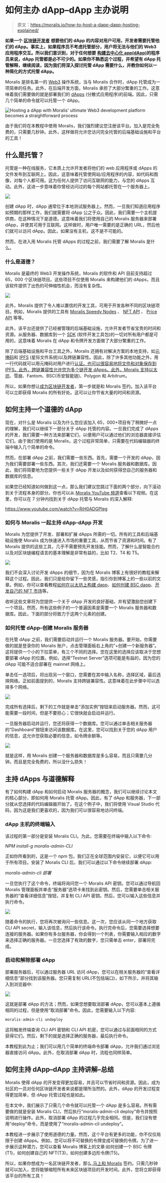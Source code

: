 # 如何主办 dApp–dApp 主办说明

> 原文：<https://moralis.io/how-to-host-a-dapp-dapp-hosting-explained/>

**如果一个** [**区块链开发者**](https://moralis.io/how-to-become-a-blockchain-developer/) **想要他们的 dApp 的内容对用户可用，开发者需要托管他们的 dApp。事实上，如果程序员不考虑托管部分，用户将无法与他们的 Web3 应用程序交互。所以我们意识到，对于任何想要** [**构建去中心化 app(dApp)**](https://moralis.io/how-to-build-decentralized-apps-dapps-quickly-and-easily/)**的程序员来说，dApp 托管都是必不可少的。如果你不熟悉这个过程，并希望有 dApp 托管解释，继续阅读，因为我们将深入探讨托管 dApp 需要什么，并教你如何以一种简化的方式托管 dApp。**

Moralis 是排名第一的 [Web3](https://moralis.io/the-ultimate-guide-to-web3-what-is-web3/) 操作系统，当与 Moralis 合作时，dApp 托管成为一项简单的任务。此外，在后端开发方面，Moralis 承担了大部分繁重的工作。这意味着我们需要做的就是部署我们的 [dApps](https://moralis.io/decentralized-applications-explained-what-are-dapps/) (分散式应用程序)的前端。因此，只需几个简单的命令就可以托管一个 dApp。

![](img/044d41ebe0b9cd5b20dc9c8c3c6e9a36.png "Hosting a dApp with Moralis' ultimate Web3 development platform becomes a straightforward process")

由于我们将在本教程中使用 Moralis，我们强烈建议您注册该平台。加入是完全免费的，只需要几秒钟。此外，这样做将允许您访问完全托管的后端基础设施和平台的工具！

## 什么是托管？

托管是一种在线服务，它本质上允许开发者将他们的 web 应用程序或 dApps 的文件发布到互联网上。因此，这意味着托管使网站/应用程序的内容，如代码和图像，对每个人都可用。这为任何人提供了访问互联网的能力，与您的 dApps 互动。此外，这进一步意味着你曾经访问过的每个网站都托管在一个服务器上。

![](img/de254be18fc1beb2c6f3fb4f40def5f2.png)

创建 dApp 时，dApp 通常位于本地测试服务器上。然而，一旦我们知道应用程序如预期的那样工作，我们就需要将 dApp 公之于众。因此，我们需要一个主机提供商，在这种情况下是道德。这意味着我们将使用自己的 Moralis 服务器来部署 dApp，并使其可用于互联网。这样做时，用户唯一需要的是正确的 URL，然后他们就可以访问 dApp。因此，如果没有主机，这不是不可能的。

然而，在进入用 Moralis 托管 dApps 的过程之前，我们需要了解 Moralis 是什么。

### 什么是道德？

Moralis 是最终的 Web3 开发操作系统，Moralis 的软件和 API 目前支持超过 65，000 个区块链项目。这些项目不仅使用 Moralis 来构建他们的 dApps，而且该软件提供了出色的可伸缩性机会，而没有复杂性。

![](img/865566a48d74ecd13aa735fc364c0927.png)

此外，Moralis 提供了令人难以置信的开发工具，可用于开发各种不同的区块链项目。例如，Moralis 提供的工具有 [Moralis Speedy Nodes](https://moralis.io/speedy-nodes/?utm_source=blog&utm_medium=post&utm_campaign=Decentralized%2520Applications%2520Explained%2520%25E2%2580%2593%2520What%2520are%2520dApps%253F) 、 [NFT API](https://moralis.io/ultimate-nft-api-exploring-moralis-nft-api/) 、 [Price API](https://moralis.io/introducing-the-moralis-price-api/) 等等。

此外，该平台还提供了已经被管理的后端基础设施，允许开发者节省宝贵的时间和资源。从服务器、数据库到一个 [SDK](https://moralis.io/exploring-moralis-sdk-the-ultimate-web3-sdk/) (软件开发工具包)的一切对所有用户都是可用的，这意味着 Moralis 在 dApp 和令牌开发方面做了大部分繁重的工作。

除了后端基础设施和平台工具之外，Moralis 还拥有对解决方案的本地支持，如[元掩码](https://moralis.io/metamask-explained-what-is-metamask/)和 [IPFS](https://moralis.io/what-is-ipfs-interplanetary-file-system/) (星际文件系统)以及跨链兼容性。因此，除了许多其他功能之外，用一行代码就可以用元掩码对用户进行[认证。也可以很容易地将文件和对象保存到 IPFS。此外，跨链兼容性允许您为多个链开发 dApps。此外，Moralis 支持](https://moralis.io/how-to-authenticate-with-metamask/)[以太坊](https://moralis.io/full-guide-what-is-ethereum/)、雪崩、Fantom、BSC(币安智能链)、Polygon 和 Arbitrum。

所以，如果你想让[成为区块链开发者](https://moralis.io/how-to-become-a-blockchain-developer/)，第一步就是和 Moralis 签约。加入该平台可以立即获得 Moralis 的所有好处。这可以让你节省大量的时间和资源。

## 如何主持一个道德的 dApp

现在，对什么是 Moralis 以及为什么您应该加入 65，000+项目有了稍微好一点的理解，我们可以继续下一部分关于 dApp 托管的内容。一旦我们完成了 dApps 的开发，我们需要一种方法来部署它们，以便用户可以通过他们的浏览器直接评估它们。由于我们使用的是 Moralis，这个过程非常简单，只需要在代码编辑器的终端中输入几个简单的命令。

然而，在部署 dApp 之前，我们需要一些东西。首先，需要一个开发的 dApp，因为我们需要部署一些东西。其次，我们还需要一个 Moralis 服务器和数据库。因此，我们将简要地为您提供一些关于 dApp 开发以及如何获得您自己的服务器和数据库的信息。

如果您已经知道如何做到这一点，那么我们建议您跳过下面的两个部分，向下滚动到关于流程本身的部分。你也可以从 [Moralis YouTube 频道](https://www.youtube.com/channel/UCgWS9Q3P5AxCWyQLT2kQhBw)查看以下视频。在这里，你可以在 7 分钟内找到关于 dApp 托管与 Moralis 的深入解释:

https://www.youtube.com/watch?v=RiH0ADGPleg

### 如何与 Moralis 一起主持 dApp-dApp 开发

Moralis 为您提供了开发、部署和扩展 dApps 所需的一切。所有的工具和后端基础设施使 Moralis 成为快速进入市场的重要工具，从而节省了资源和时间。有了 Moralis 提供的这些工具，几乎不需要预先开发技能。然而，了解什么是智能合约以及对区块链编程语言的基本理解是非常有益的，比如 T2、T4 和 T5。

![](img/a62443d1e7ebadd2d7c1ad7a8dbebe0f.png)

我们不会深入讨论开发 dApps 的细节，因为在 Moralis 博客上有很好的教程来解释这个过程。因此，我们只是给你留下一些灵感，指引你到博客上的一些以前的文章。例如，你可以查看教程[如何在以太坊上构建 dapp](https://moralis.io/how-to-build-dapps-on-ethereum/)、[如何创建 BSC dapp](https://moralis.io/how-to-create-bsc-dapps-quickly/)、[开发自己的 NFT 市场](https://moralis.io/develop-your-own-nft-marketplace-step-by-step-guide/)等。

收听这些文章将为您提供一个关于 dApp 开发的良好基础，并有望激励您创建下一个项目。然而，所有这些例子的一个普遍因素是需要一个 Moralis 服务器和数据库。因此，下面的部分将致力于这两个元素的创建。

### 如何托管 dApp–创建 Moralis 服务器

在托管 dApp 之前，我们需要启动并运行一个 Moralis 服务器。要开始，你需要做的就是登录你的 Moralis 账户，点击管理面板右上角的“+创建一个新服务器”。这将提供一个小的下拉菜单，有三个不同的选择。您在这里的选择应该取决于您想要部署 dApp 的位置。例如，选择“Testnet Server”选项可能是有益的，因为您的 dApp 可能不适合部署在 mainnet 网络上。

单击任一选项后，将出现另一个窗口，您需要在其中输入名称，选择区域，最后选择网络。正如前面提到的，Moralis 支持跨链兼容性。这意味着在此步骤中可以选择多个网络。

![](img/db807f591934ec99936ba6a08eae361b.png)

完成所有选择后，剩下的工作就是单击“添加实例”按钮来启动服务器。然而，这可能需要一段时间，但是不要担心；它很快就会启动并运行。

一旦服务器启动并运行，您还将获得一个数据库。您可以通过单击相关服务器的“Dashboard”按钮来访问该数据库。在这里，您可以找到关于您的 dApp 用户的信息，这允许您获取必要的信息，如令牌余额等。

![](img/627022733159bff8a2667278a94b5887.png)

就是这样，用 Moralis 创建一个服务器和数据库是多么容易，而且只需要几分钟。而且是完全免费的，所以没什么损失！

## 主持 dApps 与道德解释

有了如何构建 dApp 和如何启动 Moralis 服务器的概念，我们可以继续讨论本文的核心部分，即如何用 Moralis 托管 dApp。因此，有了 dApp 和服务器，下一部分就从您选择的代码编辑器开始了。在这个例子中，我们将使用 Visual Studio 代码，因为这是我们更喜欢的，因为我们可以很容易地访问终端。

### dApp 主机的终端输入

该过程的第一部分是安装 Moralis CLI。为此，您需要在终端中输入以下命令:

*NPM install-g moralis-admin-CLI*

正如你所看到的，这是一个 npm 包，我们正在全球范围内安装它，以便它可以用于所有项目。安装了 Moralis CLI 后，我们可以通过以下命令继续部署 dApp:

*moralis-admin-cli 部署*

一旦您执行了这个命令，终端将询问您一个 Moralis API 密钥。您可以通过导航回 Moralis 管理面板并单击“服务器”选项卡来找到此密钥。然后，您需要单击相关服务器的“查看详细信息”按钮，并复制 CLI API 密钥。然后，您可以输入这些信息并执行命令。

![](img/ba6a257b5c066f52a98f7e02966727a3.png)

随着命令的执行，您将再次被询问一些信息。这一次，您应该从同一个地方获取 CLI API secret，输入该信息，然后执行该命令。执行完命令后，您需要选择想要连接的服务器。如果你有多台服务器，你会得到一个列表，你需要输入相应的数字来选择正确的服务器。一旦您选择了有效的数字，您只需单击 enter，部署将完成。

### 启动和解除部署 dApp

部署服务器后，可以通过服务器 URL 访问 dApp，您可以在相关服务器的“查看详细信息”部分找到该服务器。您只需复制 URL(不包括端口)，如下所示，并将其输入到浏览器中:

![](img/7c1a17dd8e312bd8b3ec6e47de98b2b1.png)

这就是部署 dApp 的方法；然而，如果您想要取消部署 dApp，您可以基本上遵循相同的过程，但是使用“取消部署”命令。因此，您需要输入以下内容:

```js
moralis-admin-cli undeploy
```

这将触发终端查询 CLI API 密钥和 CLI API 机密，您可以通过与前面相同的方式获得它们。然后，剩下的就是选择正确的服务器，最后执行命令。

本教程到此为止；我们可以用几个简单的终端命令部署 dApp，允许我们通过浏览器直接访问 dApp。此外，在取消部署 dApp 时，流程也同样简单。

## 如何主持 dApp–dApp 主持讲解–总结

Moralis 使得 dApp 的开发变得更加容易，并且可以节省时间和资源。因此，成为社区的一员对任何区块链开发者来说都是理所当然的。此外，dApp 的开发过程变得更加简单，但 dApp 托管过程也是如此。

在本文中，我们展示了只需几个命令就可以托管一个 dApp 是多么容易。所有需要做的就是安装 Moralis CLI，然后执行“moralis-admin-cli deploy”命令并按照说明进行操作。此外，取消部署 dApp 的过程几乎完全相同。但是，我们没有使用“deploy”命令，而是使用了“moralis-admin-cli undeploy”。

本教程进一步展示了使用道德的力量。然而，这个平台有更多的功能，你不仅仅局限于创建 dApps。例如，您可以将不可替换的令牌变成可替换的令牌。为了进一步展示这种潜力，您可以查看 Moralis 博客上的文章:如何创建一个 BSC 令牌(T1)，如何创建自己的 NFT(T3)，如何创建多边形令牌(T5)。

所以，如果你想成为一名区块链开发者，那么,[马上和 Moralis](https://admin.moralis.io/register) 签约。只需几秒钟就可以加入，您将能够缩短所有未来区块链项目的开发时间。此外，您将立即获得该平台的所有工具！